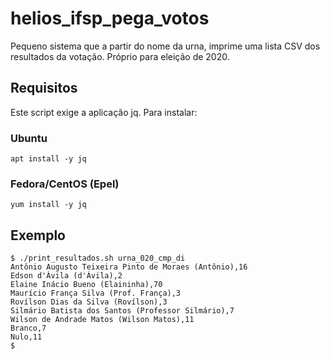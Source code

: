 # helios_ifsp_pega_votos
Pequeno sistema que a partir do nome da urna, imprime uma lista CSV dos resultados da votação. Próprio para eleição de 2020.

## Requisitos

Este script exige a aplicação jq. Para instalar:

### Ubuntu
```apt install -y jq```

### Fedora/CentOS (Epel)
```yum install -y jq```

## Exemplo

```
$ ./print_resultados.sh urna_020_cmp_di
Antônio Augusto Teixeira Pinto de Moraes (Antônio),16
Edson d'Ávila (d'Ávila),2
Elaine Inácio Bueno (Elaininha),70
Maurício França Silva (Prof. França),3
Rovílson Dias da Silva (Rovílson),3
Silmário Batista dos Santos (Professor Silmário),7
Wilson de Andrade Matos (Wilson Matos),11
Branco,7
Nulo,11
$
```
